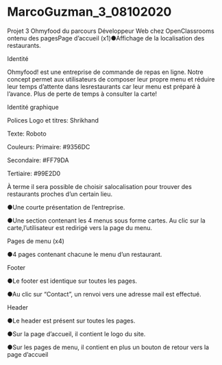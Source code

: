 # MarcoGuzman_3_08102020
Projet 3 Ohmyfood du parcours Développeur Web chez OpenClassrooms
ontenu des pagesPage d’accueil (x1)●Affichage de la localisation des restaurants.

Identité

Ohmyfood! est une entreprise de commande de repas en ligne.
Notre concept permet aux utilisateurs de composer leur propre menu et réduire leur temps d’attente dans lesrestaurants car leur menu est préparé à l’avance.
Plus de perte de temps à consulter la carte!


Identité graphique

Polices Logo et titres: Shrikhand

Texte: Roboto

Couleurs: 
Primaire: #9356DC

Secondaire: #FF79DA

Tertiaire: #99E2D0

À terme il sera possible de choisir salocalisation pour trouver des restaurants proches d’un certain lieu.

●Une courte présentation de l’entreprise.

●Une section contenant les 4 menus sous forme cartes. Au clic sur la carte,l’utilisateur est redirigé vers la page du menu.

Pages de menu (x4)

●4 pages contenant chacune le menu d’un restaurant.

Footer

●Le footer est identique sur toutes les pages.

●Au clic sur “Contact”, un renvoi vers une adresse mail est effectué.

Header

●Le header est présent sur toutes les pages.

●Sur la page d’accueil, il contient le logo du site.

●Sur les pages de menu, il contient en plus un bouton de retour vers la page d’accueil

